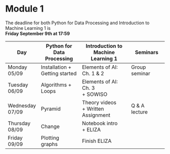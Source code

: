 
# Module 1

The deadline for both Python for Data Processing and Introduction to Machine Learning 1 is<br>**Friday September 9th at 17:59**

| Day                | Python for<br>Data Processing | Introduction to<br>Machine Learning 1    | Seminars                                                           |
|--------------------|-------------------------------|------------------------------------------|--------------------------------------------------------------------|
| Monday<br>05/09    | Installation +<br>Getting started | Elements of AI:<br>Ch. 1 & 2         | Group seminar                                                      |
| Tuesday<br>06/09   | Algorithms +<br>Loops         | Elements of AI: Ch. 3<br>+ SOWISO        |                                                                    |
| Wednesday<br>07/09 | Pyramid                       | Theory videos<br>+ Written Assignment    | Q & A lecture                                                      |
| Thursday<br>08/09  | Change                        | Notebook intro<br>+ ELIZA                |                                                                    |
| Friday<br>09/09    | Plotting graphs               | Finish ELIZA                             |                                                                    |


